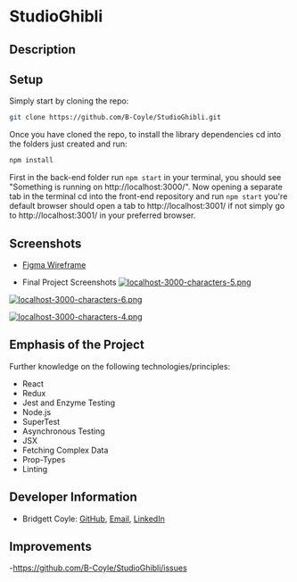 # StudioGhibli


## Description



## Setup

Simply start by cloning the repo:

```bash
git clone https://github.com/B-Coyle/StudioGhibli.git
```

Once you have cloned the repo, to install the library dependencies cd into the folders just created and run:

```bash
npm install
```

First in the back-end folder run `npm start` in your terminal, you should see "Something is running on http://localhost:3000/".  Now opening a separate tab in the terminal cd into the front-end repository and run `npm start` you're default browser should open a tab to http://localhost:3001/ if not simply go to http://localhost:3001/ in your preferred browser.

## Screenshots

  - <a href="https://www.figma.com/file/dmUSn8TF3hkeihdVsHZO6Ggd/Mod3SoloProject?node-id=0%3A1">Figma Wireframe</a>

  - Final Project Screenshots
[![localhost-3000-characters-5.png](https://i.postimg.cc/L5dy14hW/localhost-3000-characters-5.png)](https://postimg.cc/bDTHXhx0)

[![localhost-3000-characters-6.png](https://i.postimg.cc/rsSfC6rw/localhost-3000-characters-6.png)](https://postimg.cc/Zv5P4MHG)

[![localhost-3000-characters-4.png](https://i.postimg.cc/DzMp7Phn/localhost-3000-characters-4.png)](https://postimg.cc/jWy4XNCF)


## Emphasis of the Project

Further knowledge on the following technologies/principles:

- React
- Redux
- Jest and Enzyme Testing
- Node.js
- SuperTest
- Asynchronous Testing
- JSX
- Fetching Complex Data
- Prop-Types
- Linting


## Developer Information

- Bridgett Coyle: [GitHub](https://github.com/B-Coyle), 
                [Email](mailto:bacoyle0409@gmail.com),
                [LinkedIn](https://www.linkedin.com/in/bridgett-coyle-6640bb54/)
                


## Improvements

-https://github.com/B-Coyle/StudioGhibli/issues
